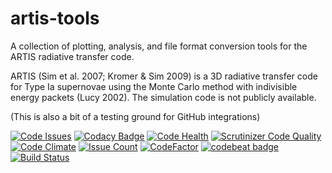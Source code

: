 # artis-tools

A collection of plotting, analysis, and file format conversion tools for the ARTIS radiative transfer code.

ARTIS (Sim et al. 2007; Kromer & Sim 2009) is a 3D radiative transfer code for Type Ia supernovae using the Monte Carlo method with indivisible energy packets (Lucy 2002). The simulation code is not publicly available.

(This is also a bit of a testing ground for GitHub integrations)

[![Code Issues](https://www.quantifiedcode.com/api/v1/project/be02174519b14c45bcd765b468be6ee4/badge.svg)](https://www.quantifiedcode.com/app/project/be02174519b14c45bcd765b468be6ee4)
[![Codacy Badge](https://api.codacy.com/project/badge/Grade/0f734c97b7fa4a75bbfbec2bba06686a)](https://www.codacy.com/app/luke-shingles/artistools?utm_source=github.com&amp;utm_medium=referral&amp;utm_content=lukeshingles/artistools&amp;utm_campaign=Badge_Grade)
[![Code Health](https://landscape.io/github/lukeshingles/artistools/master/landscape.svg?style=flat)](https://landscape.io/github/lukeshingles/artistools/master)
[![Scrutinizer Code Quality](https://scrutinizer-ci.com/g/lukeshingles/artistools/badges/quality-score.png?b=master)](https://scrutinizer-ci.com/g/lukeshingles/artistools/?branch=master)
[![Code Climate](https://codeclimate.com/github/lukeshingles/artistools/badges/gpa.svg)](https://codeclimate.com/github/lukeshingles/artistools)
[![Issue Count](https://codeclimate.com/github/lukeshingles/artistools/badges/issue_count.svg)](https://codeclimate.com/github/lukeshingles/artistools)
[![CodeFactor](https://www.codefactor.io/repository/github/lukeshingles/artistools/badge)](https://www.codefactor.io/repository/github/lukeshingles/artistools)
[![codebeat badge](https://codebeat.co/badges/15bb2261-abc6-4cab-adf5-b8f7a6cc49c7)](https://codebeat.co/projects/github-com-lukeshingles-artis-tools-master)
[![Build Status](https://travis-ci.org/lukeshingles/artistools.svg?branch=master)](https://travis-ci.org/lukeshingles/artistools)